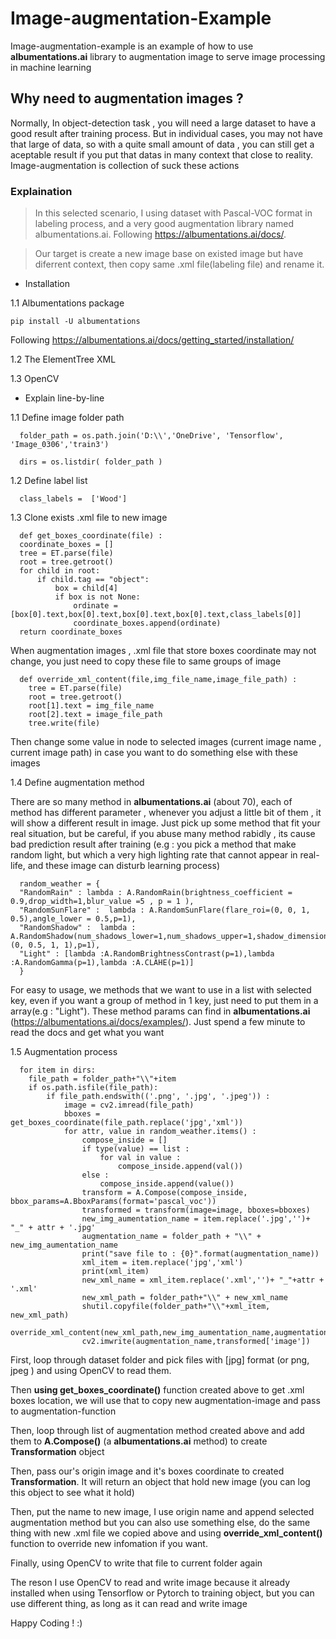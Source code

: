# Image-augmentation-Example

Image-augmentation-example is an example of how to use **albumentations.ai** library to augmentation image to serve image processing in machine learning

## Why need to augmentation images ?
Normally, In object-detection task , you will need a large dataset to have a good result after training process. But in individual cases, you may not have that large of data, so with a quite small amount of data , you can still get a aceptable result if you put that datas in many context that close to reality. Image-augmentation is collection of suck these actions

### Explaination
  > In this selected scenario, I using dataset with Pascal-VOC format in labeling process, and a very good augmentation library named albumentations.ai.
      Following https://albumentations.ai/docs/.
      
  > Our target is create a new image base on existed image but have diferrent context, then copy same .xml file(labeling file) and rename it.
  
  * Installation
    
   1.1 Albumentations package
    
    pip install -U albumentations
     
   Following https://albumentations.ai/docs/getting_started/installation/
    
   1.2 The ElementTree XML
   
   1.3 OpenCV
   
   * Explain line-by-line
   
   1.1 Define image folder path
    
      folder_path = os.path.join('D:\\','OneDrive', 'Tensorflow', 'Image_0306','train3')
      
      dirs = os.listdir( folder_path )
   
   1.2 Define label list
      
      class_labels =  ['Wood']
   
   1.3 Clone exists .xml file to new image
      
      def get_boxes_coordinate(file) :
      coordinate_boxes = []
      tree = ET.parse(file)
      root = tree.getroot()
      for child in root:
          if child.tag == "object":
              box = child[4]
              if box is not None:
                  ordinate = [box[0].text,box[0].text,box[0].text,box[0].text,class_labels[0]]
                  coordinate_boxes.append(ordinate)
      return coordinate_boxes
      
   When augmentation images , .xml file that store boxes coordinate may not change, you just need to copy these file to same groups of image 
   
      def override_xml_content(file,img_file_name,image_file_path) :
        tree = ET.parse(file)
        root = tree.getroot()
        root[1].text = img_file_name
        root[2].text = image_file_path
        tree.write(file)
        
   Then change some value in node to selected images (current image name , current image path) in case you want to do something else with these images
   
   1.4 Define augmentation method
   
   There are so many method in **albumentations.ai** (about 70), each of method has different parameter , whenever you adjust a little bit of them , it will show a different result in image. Just pick up some method that fit your real situation, but be careful, if you abuse many method rabidly , its cause bad prediction result after training (e.g : you pick a method that make random light, but which a very high lighting rate that cannot appear in real-life, and these image can disturb learning process)
   
      random_weather = {
      "RandomRain" : lambda : A.RandomRain(brightness_coefficient = 0.9,drop_width=1,blur_value =5 , p = 1 ),
      "RandomSunFlare" :  lambda : A.RandomSunFlare(flare_roi=(0, 0, 1, 0.5),angle_lower = 0.5,p=1),
      "RandomShadow" :  lambda : A.RandomShadow(num_shadows_lower=1,num_shadows_upper=1,shadow_dimension=5,shadow_roi=(0, 0.5, 1, 1),p=1),
      "Light" : [lambda :A.RandomBrightnessContrast(p=1),lambda :A.RandomGamma(p=1),lambda :A.CLAHE(p=1)]
      }
      
   For easy to usage, we methods that we want to use in a list with selected key, even if you want a group of method in 1 key, just need to put them in a array(e.g : "Light"). These method params can find in **albumentations.ai** (https://albumentations.ai/docs/examples/). Just spend a few minute to read the docs and get what you want
   
   1.5 Augmentation process
    
      for item in dirs:
        file_path = folder_path+"\\"+item
        if os.path.isfile(file_path):
            if file_path.endswith(('.png', '.jpg', '.jpeg')) :
                image = cv2.imread(file_path)
                bboxes = get_boxes_coordinate(file_path.replace('jpg','xml'))
                for attr, value in random_weather.items() : 
                    compose_inside = []
                    if type(value) == list : 
                        for val in value :
                            compose_inside.append(val())
                    else :
                        compose_inside.append(value())
                    transform = A.Compose(compose_inside, bbox_params=A.BboxParams(format='pascal_voc'))
                    transformed = transform(image=image, bboxes=bboxes)
                    new_img_aumentation_name = item.replace('.jpg','')+ "_" + attr + '.jpg'
                    augmentation_name = folder_path + "\\" + new_img_aumentation_name
                    print("save file to : {0}".format(augmentation_name))
                    xml_item = item.replace('jpg','xml')
                    print(xml_item)
                    new_xml_name = xml_item.replace('.xml','')+ "_"+attr + '.xml'
                    new_xml_path = folder_path+"\\" + new_xml_name
                    shutil.copyfile(folder_path+"\\"+xml_item, new_xml_path)
                    override_xml_content(new_xml_path,new_img_aumentation_name,augmentation_name)
                    cv2.imwrite(augmentation_name,transformed['image'])
    
   First, loop through dataset folder and pick files with [jpg] format (or png, jpeg ) and using OpenCV to read them. 
   
   Then **using get_boxes_coordinate()** function created above to get .xml boxes location, we will use that to copy new augmentation-image and pass to augmentation-function
   
   Then, loop through list of augmentation method created above and add them to **A.Compose()** (a **albumentations.ai** method) to create **Transformation** object
   
   Then, pass our's origin image and it's boxes coordinate to created **Transformation**. It will return an object that hold new image (you can log this object to see what it hold)
   
   Then, put the name to new image, I use origin name and append selected augmentation method but you can also use something else, do the same thing with new .xml file we copied above and using **override_xml_content()** function to override new infomation if you want.
   
   Finally, using OpenCV to write that file to current folder again
   
   The reson I  use OpenCV to read and write image because it already installed when using Tensorflow or Pytorch to training object, but you can use different thing, as long as it can read and write image
   
   
Happy Coding ! :)
